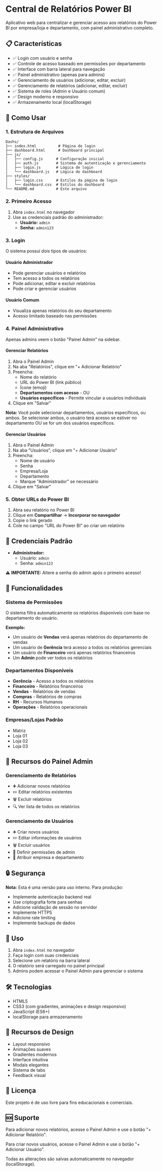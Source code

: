 # Central de Relatórios Power BI

Aplicativo web para centralizar e gerenciar acesso aos relatórios do Power BI por empresa/loja e departamento, com painel administrativo completo.

## 📋 Características

- ✅ Login com usuário e senha
- ✅ Controle de acesso baseado em permissões por departamento
- ✅ Interface com barra lateral para navegação
- ✅ Painel administrativo (apenas para admins)
- ✅ Gerenciamento de usuários (adicionar, editar, excluir)
- ✅ Gerenciamento de relatórios (adicionar, editar, excluir)
- ✅ Sistema de roles (Admin e Usuário comum)
- ✅ Design moderno e responsivo
- ✅ Armazenamento local (localStorage)

## 🚀 Como Usar

### 1. Estrutura de Arquivos

```
Dashs/
├── index.html          # Página de login
├── dashboard.html      # Dashboard principal
├── js/
│   ├── config.js      # Configuração inicial
│   ├── auth.js        # Sistema de autenticação e gerenciamento
│   ├── login.js       # Lógica de login
│   └── dashboard.js   # Lógica do dashboard
├── styles/
│   ├── login.css      # Estilos da página de login
│   └── dashboard.css  # Estilos do dashboard
└── README.md          # Este arquivo
```

### 2. Primeiro Acesso

1. Abra `index.html` no navegador
2. Use as credenciais padrão do administrador:
   - **Usuário:** `admin`
   - **Senha:** `admin123`

### 3. Login

O sistema possui dois tipos de usuários:

#### Usuário Administrador
- Pode gerenciar usuários e relatórios
- Tem acesso a todos os relatórios
- Pode adicionar, editar e excluir relatórios
- Pode criar e gerenciar usuários

#### Usuário Comum
- Visualiza apenas relatórios do seu departamento
- Acesso limitado baseado nas permissões

### 4. Painel Administrativo

Apenas admins veem o botão "Painel Admin" na sidebar.

#### Gerenciar Relatórios
1. Abra o Painel Admin
2. Na aba "Relatórios", clique em "+ Adicionar Relatório"
3. Preencha:
   - Nome do relatório
   - URL do Power BI (link público)
   - Ícone (emoji)
   - **Departamentos com acesso** - OU
   - **Usuários específicos** - Permite vincular a usuários individuais
4. Clique em "Salvar"

**Nota:** Você pode selecionar departamentos, usuários específicos, ou ambos. Se selecionar ambos, o usuário terá acesso se estiver no departamento OU se for um dos usuários específicos.

#### Gerenciar Usuários
1. Abra o Painel Admin
2. Na aba "Usuários", clique em "+ Adicionar Usuário"
3. Preencha:
   - Nome de usuário
   - Senha
   - Empresa/Loja
   - Departamento
   - Marque "Administrador" se necessário
4. Clique em "Salvar"

### 5. Obter URLs do Power BI

1. Abra seu relatório no Power BI
2. Clique em **Compartilhar** → **Incorporar no navegador**
3. Copie o link gerado
4. Cole no campo "URL do Power BI" ao criar um relatório

## 🔐 Credenciais Padrão

- **Administrador:**
  - Usuário: `admin`
  - Senha: `admin123`

⚠️ **IMPORTANTE:** Altere a senha do admin após o primeiro acesso!

## 🎨 Funcionalidades

### Sistema de Permissões

O sistema filtra automaticamente os relatórios disponíveis com base no departamento do usuário.

**Exemplo:**
- Um usuário de **Vendas** verá apenas relatórios do departamento de vendas
- Um usuário de **Gerência** terá acesso a todos os relatórios gerenciais
- Um usuário de **Financeiro** verá apenas relatórios financeiros
- Um **Admin** pode ver todos os relatórios

### Departamentos Disponíveis

- **Gerência** - Acesso a todos os relatórios
- **Financeiro** - Relatórios financeiros
- **Vendas** - Relatórios de vendas
- **Compras** - Relatórios de compras
- **RH** - Recursos Humanos
- **Operações** - Relatórios operacionais

### Empresas/Lojas Padrão

- Matriz
- Loja 01
- Loja 02
- Loja 03

## 🎯 Recursos do Painel Admin

### Gerenciamento de Relatórios
- ➕ Adicionar novos relatórios
- ✏️ Editar relatórios existentes
- 🗑️ Excluir relatórios
- 🔍 Ver lista de todos os relatórios

### Gerenciamento de Usuários
- ➕ Criar novos usuários
- ✏️ Editar informações de usuários
- 🗑️ Excluir usuários
- 🔐 Definir permissões de admin
- 🏢 Atribuir empresa e departamento

## 🔒 Segurança

**Nota:** Esta é uma versão para uso interno. Para produção:

- Implemente autenticação backend real
- Use criptografia forte para senhas
- Adicione validação de sessão no servidor
- Implemente HTTPS
- Adicione rate limiting
- Implemente backups de dados

## 📱 Uso

1. Abra `index.html` no navegador
2. Faça login com suas credenciais
3. Selecione um relatório na barra lateral
4. O relatório será carregado no painel principal
5. Admins podem acessar o Painel Admin para gerenciar o sistema

## 🛠️ Tecnologias

- HTML5
- CSS3 (com gradientes, animações e design responsivo)
- JavaScript (ES6+)
- localStorage para armazenamento

## 🎨 Recursos de Design

- Layout responsivo
- Animações suaves
- Gradientes modernos
- Interface intuitiva
- Modais elegantes
- Sistema de tabs
- Feedback visual

## 📝 Licença

Este projeto é de uso livre para fins educacionais e comerciais.

## 🆘 Suporte

Para adicionar novos relatórios, acesse o Painel Admin e use o botão "+ Adicionar Relatório".

Para criar novos usuários, acesse o Painel Admin e use o botão "+ Adicionar Usuário".

Todas as alterações são salvas automaticamente no navegador (localStorage).
